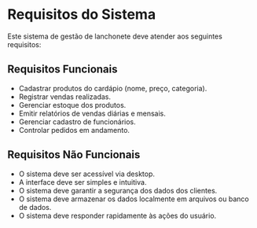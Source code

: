 # Requisitos do Sistema

Este sistema de gestão de lanchonete deve atender aos seguintes requisitos:

## Requisitos Funcionais
- Cadastrar produtos do cardápio (nome, preço, categoria).
- Registrar vendas realizadas.
- Gerenciar estoque dos produtos.
- Emitir relatórios de vendas diárias e mensais.
- Gerenciar cadastro de funcionários.
- Controlar pedidos em andamento.

## Requisitos Não Funcionais
- O sistema deve ser acessível via desktop.
- A interface deve ser simples e intuitiva.
- O sistema deve garantir a segurança dos dados dos clientes.
- O sistema deve armazenar os dados localmente em arquivos ou banco de dados.
- O sistema deve responder rapidamente às ações do usuário.